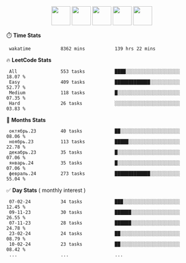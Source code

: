 <div align="center"><img src="https://assets.leetcode.com/static_assets/marketing/2024-50-lg.png" width="50" height="50"> <img src="https://assets.leetcode.com/static_assets/marketing/lg50.png" width="50" height="50"> <img src="https://leetcode.com/static/images/badges/dcc-2024-1.png" width="50" height="50"> <img src="https://leetcode.com/static/images/badges/dcc-2023-12.png" width="50" height="50"> <img src="https://leetcode.com/static/images/badges/dcc-2023-11.png" width="50" height="50"> </div>

⏱️ **Time Stats**
```text
 wakatime           8362 mins           139 hrs 22 mins     
```

🔥 **LeetCode Stats**
```text
 All                553 tasks           ████░░░░░░░░░░░░░░░░░░░░  18.07 %             
 Easy               409 tasks           █████████████░░░░░░░░░░░  52.77 %             
 Medium             118 tasks           █░░░░░░░░░░░░░░░░░░░░░░░  07.35 %             
 Hard               26 tasks            ░░░░░░░░░░░░░░░░░░░░░░░░  03.83 %             
```

👊 **Months Stats**
```text
 октябрь.23         40 tasks            ██░░░░░░░░░░░░░░░░░░░░░░  08.06 %             
 ноябрь.23          113 tasks           █████░░░░░░░░░░░░░░░░░░░  22.78 %             
 декабрь.23         35 tasks            █░░░░░░░░░░░░░░░░░░░░░░░  07.06 %             
 январь.24          35 tasks            █░░░░░░░░░░░░░░░░░░░░░░░  07.06 %             
 февраль.24         273 tasks           █████████████░░░░░░░░░░░  55.04 %             
```

✅ **Day Stats** ( monthly interest )
```text
 07-02-24           34 tasks            ███░░░░░░░░░░░░░░░░░░░░░  12.45 %             
 09-11-23           30 tasks            ██████░░░░░░░░░░░░░░░░░░  26.55 %             
 07-11-23           28 tasks            ██████░░░░░░░░░░░░░░░░░░  24.78 %             
 23-02-24           24 tasks            ██░░░░░░░░░░░░░░░░░░░░░░  08.79 %             
 10-02-24           23 tasks            ██░░░░░░░░░░░░░░░░░░░░░░  08.42 %             
 ...                ...                 ...                 
```

